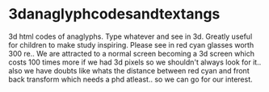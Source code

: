 # 3danaglyphcodesandtextangs
3d html codes of anaglyphs. Type whatever and see in 3d. Greatly useful for children to make study inspiring. Please see in red cyan glasses worth 300 re.. We are attracted to a normal screen becoming a 3d screen which costs 100 times more if we had 3d pixels so we shouldn't always look for it.. also we have doubts like whats the distance between red cyan and front back transform which needs a phd atleast.. so we can go for our interest.

